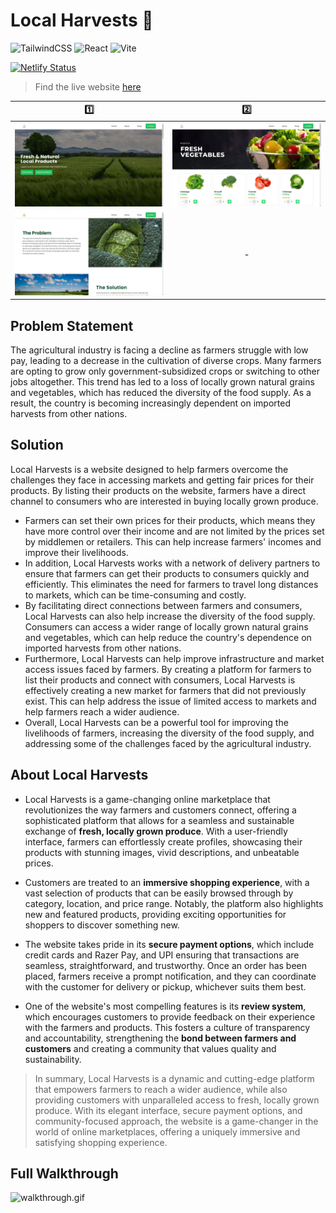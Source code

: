 # Local Harvests 🌾
![TailwindCSS](https://img.shields.io/badge/tailwindcss-%2338B2AC.svg?style=for-the-badge&logo=tailwind-css&logoColor=white)
![React](https://img.shields.io/badge/react-%2320232a.svg?style=for-the-badge&logo=react&logoColor=%2361DAFB)
![Vite](https://img.shields.io/badge/vite-%23646CFF.svg?style=for-the-badge&logo=vite&logoColor=white)

[![Netlify Status](https://api.netlify.com/api/v1/badges/0ebecb22-dfcd-4d12-a9ef-0bf73f168c7f/deploy-status)](https://app.netlify.com/sites/localharvests/deploys)

> Find the live website [here](https://localharvests.netlify.app)

 1️⃣  |   2️⃣
:-------------------------:|:-------------------------:
![Screenshot 1](./screenshots/1.jpg) | ![Screenshot 2](./screenshots/2.jpg) 
![Screenshot 3](./screenshots/3.jpg)  | -

## Problem Statement

The agricultural industry is facing a decline as farmers struggle with low pay, leading to a decrease in the cultivation of diverse crops. Many farmers are opting to grow only government-subsidized crops or switching to other jobs altogether. This trend has led to a loss of locally grown natural grains and vegetables, which has reduced the diversity of the food supply. As a result, the country is becoming increasingly dependent on imported harvests from other nations.

## Solution

Local Harvests is a website designed to help farmers overcome the challenges they face in accessing markets and getting fair prices for their products. By listing their products on the website, farmers have a direct channel to consumers who are interested in buying locally grown produce.

- Farmers can set their own prices for their products, which means they have more control over their income and are not limited by the prices set by middlemen or retailers. This can help increase farmers' incomes and improve their livelihoods.
- In addition, Local Harvests works with a network of delivery partners to ensure that farmers can get their products to consumers quickly and efficiently. This eliminates the need for farmers to travel long distances to markets, which can be time-consuming and costly.
- By facilitating direct connections between farmers and consumers, Local Harvests can also help increase the diversity of the food supply. Consumers can access a wider range of locally grown natural grains and vegetables, which can help reduce the country's dependence on imported harvests from other nations.
- Furthermore, Local Harvests can help improve infrastructure and market access issues faced by farmers. By creating a platform for farmers to list their products and connect with consumers, Local Harvests is effectively creating a new market for farmers that did not previously exist. This can help address the issue of limited access to markets and help farmers reach a wider audience.
- Overall, Local Harvests can be a powerful tool for improving the livelihoods of farmers, increasing the diversity of the food supply, and addressing some of the challenges faced by the agricultural industry.

## About Local Harvests

- Local Harvests is a game-changing online marketplace that revolutionizes the way farmers and customers connect, offering a sophisticated platform that allows for a seamless and sustainable exchange of **fresh, locally grown produce**. With a user-friendly interface, farmers can effortlessly create profiles, showcasing their products with stunning images, vivid descriptions, and unbeatable prices.

- Customers are treated to an **immersive shopping experience**, with a vast selection of products that can be easily browsed through by category, location, and price range. Notably, the platform also highlights new and featured products, providing exciting opportunities for shoppers to discover something new.

- The website takes pride in its **secure payment options**, which include credit cards and Razer Pay, and UPI ensuring that transactions are seamless, straightforward, and trustworthy. Once an order has been placed, farmers receive a prompt notification, and they can coordinate with the customer for delivery or pickup, whichever suits them best.

- One of the website's most compelling features is its **review system**, which encourages customers to provide feedback on their experience with the farmers and products. This fosters a culture of transparency and accountability, strengthening the **bond between farmers and customers** and creating a community that values quality and sustainability.

>  In summary, Local Harvests is a dynamic and cutting-edge platform that empowers farmers to reach a wider audience, while also providing customers with unparalleled access to fresh, locally grown produce. With its elegant interface, secure payment options, and community-focused approach, the website is a game-changer in the world of online marketplaces, offering a uniquely immersive and satisfying shopping experience.

## Full Walkthrough

![walkthrough.gif](./screenshots/walkthrough.gif)
